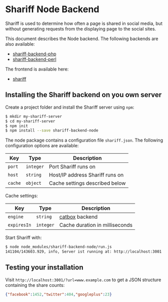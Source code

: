 # Shariff Node Backend

Shariff is used to determine how often a page is shared in social media, but without generating requests from the displaying page to the social sites.

This document describes the Node backend. The following backends are also available:

* [shariff-backend-php](https://github.com/heiseonline/shariff-backend-php)
* [shariff-backend-perl](https://github.com/heiseonline/shariff-backend-perl)

The frontend is available here:

* [shariff](https://github.com/heiseonline/shariff)

## Installing the Shariff backend on you own server

Create a project folder and install the Shariff server using `npm`:

```sh
$ mkdir my-shariff-server
$ cd my-shariff-server
$ npm init
$ npm install --save shariff-backend-node
```

The node package contains a configuration file `shariff.json`. The following configuration options are available:

| Key         | Type | Description |
|-------------|------|-------------|
| `port`    | `integer`  | Port Shariff runs on |
| `host`    | `string`  | Host/IP address Shariff runs on |
| `cache`    | `object`  | Cache settings described below |

Cache settings:

| Key         | Type | Description |
|-------------|------|-------------|
| `engine` | `string` | [catbox](https://github.com/hapijs/catbox) backend |
| `expiresIn` | `integer` | Cache duration in milliseconds |

Start Shariff with:

```bash
$ node node_modules/shariff-backend-node/run.js
141104/143603.929, info, Server ist running at: http://localhost:3001
```

## Testing your installation

Visit `http://localhost:3001/?url=www.example.com` to get a JSON structure containing the share counts:

```json
{"facebook":1452,"twitter":404,"googleplus":23}
```

